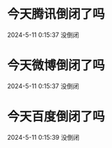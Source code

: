 # 今天腾讯倒闭了吗

2024-5-11 0:15:37 没倒闭

# 今天微博倒闭了吗

2024-5-11 0:15:37 没倒闭

# 今天百度倒闭了吗

2024-5-11 0:15:39 没倒闭

